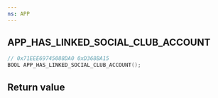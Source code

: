 ```yaml
---
ns: APP
---
```

## APP_HAS_LINKED_SOCIAL_CLUB_ACCOUNT

```c
// 0x71EEE69745088DA0 0xD368BA15
BOOL APP_HAS_LINKED_SOCIAL_CLUB_ACCOUNT();
```


## Return value
